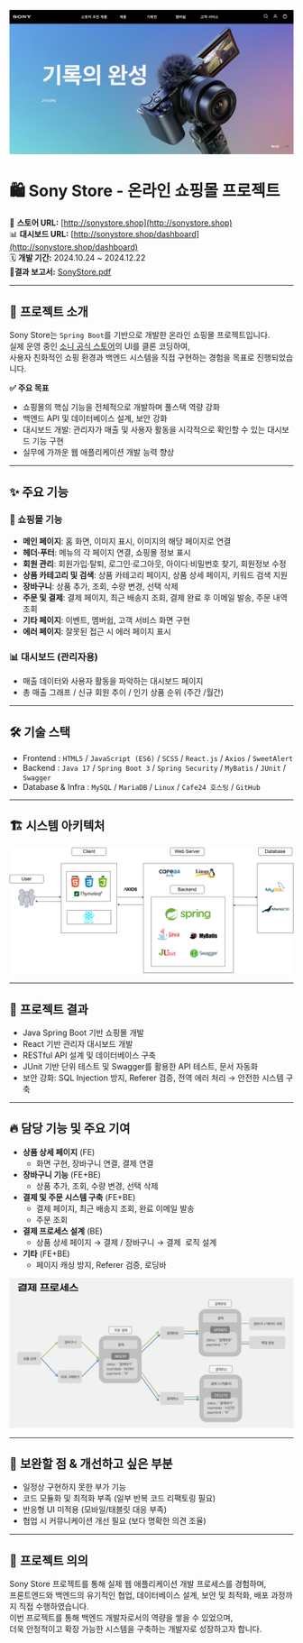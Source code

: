 
![소니스토어](/Docs/인덱스.png)

# 🛍 Sony Store - 온라인 쇼핑몰 프로젝트

🔗 **스토어 URL:** [http://sonystore.shop](http://sonystore.shop)  
📊 **대시보드 URL:** [http://sonystore.shop/dashboard](http://sonystore.shop/dashboard)  
🗓 **개발 기간:** 2024.10.24 ~ 2024.12.22  
📜**결과 보고서:** [SonyStore.pdf](/Docs/FIN_SonyStore.pdf)

---

## 📌 프로젝트 소개
Sony Store는 `Spring Boot`를 기반으로 개발한 온라인 쇼핑몰 프로젝트입니다.  
실제 운영 중인 [소니 공식 스토어](https://store.sony.co.kr/)의 UI를 클론 코딩하여,  
사용자 친화적인 쇼핑 환경과 백엔드 시스템을 직접 구현하는 경험을 목표로 진행되었습니다.  

**✅ 주요 목표**  
- 쇼핑몰의 핵심 기능을 전체적으로 개발하며 풀스택 역량 강화  
- 백엔드 API 및 데이터베이스 설계, 보안 강화  
- 대시보드 개발: 관리자가 매출 및 사용자 활동을 시각적으로 확인할 수 있는 대시보드 기능 구현  
- 실무에 가까운 웹 애플리케이션 개발 능력 향상

---

## ✨ 주요 기능
### 🛒 쇼핑몰 기능
- **메인 페이지**: 홈 화면, 이미지 표시, 이미지의 해당 페이지로 연결
- **헤더·푸터**: 메뉴의 각 페이지 연결, 쇼핑몰 정보 표시
- **회원 관리**: 회원가입·탈퇴, 로그인·로그아웃, 아이디·비밀번호 찾기, 회원정보 수정
- **상품 카테고리 및 검색**: 상품 카테고리 페이지, 상품 상세 페이지, 키워드 검색 지원  
- **장바구니**: 상품 추가, 조회, 수량 변경, 선택 삭제
- **주문 및 결제**: 결제 페이지, 최근 배송지 조회, 결제 완료 후 이메일 발송, 주문 내역 조회
- **기타 페이지**: 이벤트, 멤버쉽, 고객 서비스 화면 구현
- **에러 페이지**: 잘못된 접근 시 에러 페이지 표시

### 📊 대시보드 (관리자용)
- 매출 데이터와 사용자 활동을 파악하는 대시보드 페이지 
- 총 매출 그래프 / 신규 회원 추이 / 인기 상품 순위 (주간 /월간)

---

## 🛠 기술 스택
- Frontend : `HTML5` / `JavaScript (ES6)` /  `SCSS` / `React.js` / `Axios` / `SweetAlert` 
- Backend : `Java 17` / `Spring Boot 3` / `Spring Security` / `MyBatis` / `JUnit` / `Swagger` 
- Database & Infra : `MySQL` / `MariaDB` / `Linux` / `Cafe24 호스팅` / `GitHub`

---

## 🏗 시스템 아키텍처
![system_architecture](/Docs/architecture.png)

---

## 🎯 프로젝트 결과
- Java Spring Boot 기반 쇼핑몰 개발
- React 기반 관리자 대시보드 개발
- RESTful API 설계 및 데이터베이스 구축  
- JUnit 기반 단위 테스트 및 Swagger를 활용한 API 테스트, 문서 자동화  
- 보안 강화: SQL Injection 방지, Referer 검증, 전역 에러 처리 → 안전한 시스템 구축  

---

## 🔥 담당 기능 및 주요 기여
- **상품 상세 페이지** (FE)
  - 화면 구현, 장바구니 연결, 결제 연결
- **장바구니 기능** (FE+BE)
  - 상품 추가, 조회, 수량 변경, 선택 삭제  
- **결제 및 주문 시스템 구축** (FE+BE)
  - 결제 페이지, 최근 배송지 조회, 완료 이메일 발송
  - 주문 조회
- **결제 프로세스 설계** (BE)
  - 상품 상세 페이지 → 결제 / 장바구니 → 결제 &nbsp;로직 설계
- **기타** (FE+BE)
  - 페이지 캐싱 방지, Referer 검증, 로딩바  
   
![결제 프로세스](/Docs/결제프로세스.png)


---

## 📌 보완할 점 & 개선하고 싶은 부분
- 일정상 구현하지 못한 부가 기능  
- 코드 모듈화 및 최적화 부족 (일부 반복 코드 리팩토링 필요)  
- 반응형 UI 미적용 (모바일/태블릿 대응 부족)  
- 협업 시 커뮤니케이션 개선 필요 (보다 명확한 의견 조율)  

---

## 🎯 프로젝트 의의
Sony Store 프로젝트를 통해 실제 웹 애플리케이션 개발 프로세스를 경험하며,  
프론트엔드와 백엔드의 유기적인 협업, 데이터베이스 설계, 보안 및 최적화, 배포 과정까지 직접 수행하였습니다.  
이번 프로젝트를 통해 백엔드 개발자로서의 역량을 쌓을 수 있었으며,  
더욱 안정적이고 확장 가능한 시스템을 구축하는 개발자로 성장하고자 합니다.

